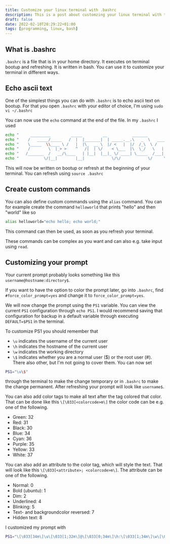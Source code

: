 ```yaml
---
title: Customize your linux terminal with .bashrc
description: This is a post about customzing your linux terminal with the ./bashrc file
draft: false
date: 2022-02-10T20:29:22+01:00
tags: [programming, linux, bash]
---
```


## What is .bashrc

`.bashrc` is a file that is in your home directory. It executes on terminal bootup and refreshing. It is written in bash. You can use it to customize your terminal in different ways.

## Echo ascii text

One of the simplest things you can do with `.bashrc` is to echo ascii text on bootup. For that you open `.bashrc` with your editor of choice, I'm using `sudo vi ~/.bashrc`

You can now use the `echo` command at the end of the file. In my `.bashrc` I used 
```bash
echo "     _________         _____         __           _______                 "
echo "    /   _____/_____   /  |  |_______|  | _____.__.\   _  \   ____   ____  "
echo "    \_____  \\____ \ /   |  |\_  __ \  |/ <   |  |/  /_\  \ /    \_/ __ \ "
echo "    /        \  |_> >    ^   /|  | \/    < \___  |\  \_/   \   |  \  ___/ "
echo "   /_______  /   __/\____   | |__|  |__|_ \/ ____| \_____  /___|  /\___  >"
echo "           \/|__|        |__|            \/\/            \/     \/     \/ "
```
This will now be written on bootup or refresh at the beginning of your terminal. You can refresh using `source .bashrc`

## Create custom commands

You can also define custom commands using the `alias` command. You can for example create the command `helloworld` that prints "hello" and then "world" like so
```bash
alias helloworld="echo hello; echo world;"
```
This command can then be used, as soon as you refresh your terminal.

These commands can be complex as you want and can also e.g. take input using `read`.<br>

## Customizing your prompt

Your current prompt probably looks something like this `username@hostname:directory$`. 

If you want to have the option to color the prompt later, go into `.bashrc`, find `#force_color_prompt=yes` and change it to `force_color_prompt=yes`.

We will now change the prompt using the `PS1` variable. You can view the current `PS1` configuration through `echo PS1`. I would recommend saving that configuration for backup in a default variable through executing `DEFAULT=$PS1` in the terminal. 

To customize PS1 you should remember that 
- `\u` indicates the username of the current user
- `\h` indicates the hostname of the current user
- `\w` indicates the working directory
- `\$` indicates whether you are a normal user ($) or the root user (#).
There also other, but I'm not going to cover them. You can now set 
```bash
PS1="\u\$"
``` 
through the terminal to make the change temporary or in `.bashrc` to make the change permanent. After refreshing your prompt will look like `username$`.

You can also add color tags to make all text after the tag colored that color. That can be done like this `\[\033[<colorcode>m\]` the color code can be e.g. one of the following.
- Green: 32
- Red: 31
- Black: 30
- Blue: 34
- Cyan: 36
- Purple: 35
- Yellow: 33
- White: 37

You can also add an attribute to the color tag, which will style the text. That will look like this `\[\033[<attribute>; <colorcode>m\]`. The attribute can be one of the following.
- Normal: 0
- Bold (ubuntu): 1
- Dim: 2
- Underlined: 4
- Blinking: 5
- Text- and backgroundcolor reversed: 7
- Hidden text: 8

I customized my prompt with 
```bash
PS1="\[\033[34m\]\u\[\033[1;32m\]@\[\033[0;34m\]\h:\[\033[1;34m\]\w\[\033[0;37m\]\$ "
```

